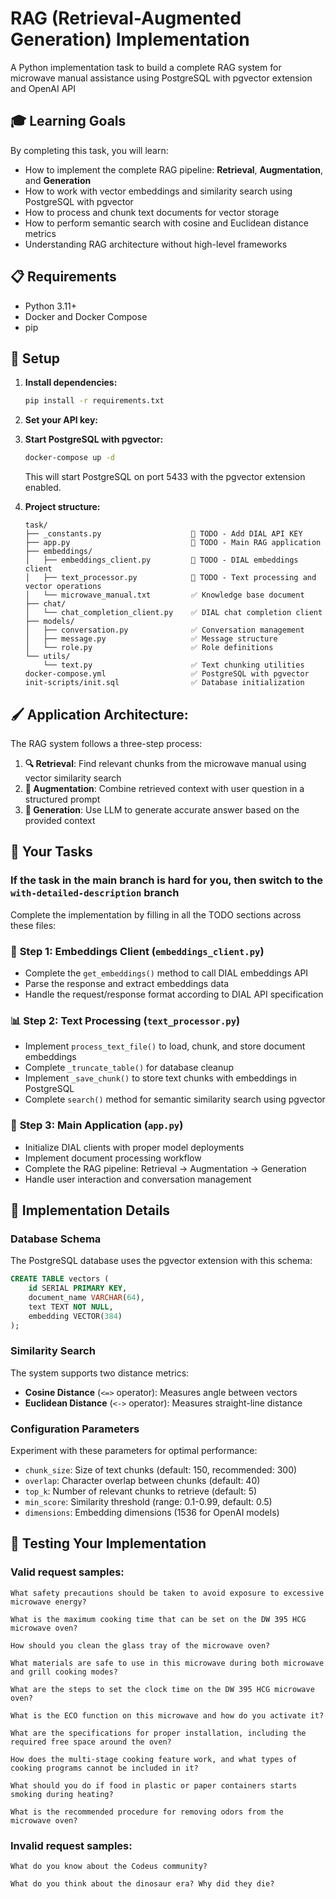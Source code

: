 # RAG (Retrieval-Augmented Generation) Implementation

A Python implementation task to build a complete RAG system for microwave manual assistance using PostgreSQL with pgvector extension and OpenAI API

## 🎓 Learning Goals

By completing this task, you will learn:
- How to implement the complete RAG pipeline: **Retrieval**, **Augmentation**, and **Generation**
- How to work with vector embeddings and similarity search using PostgreSQL with pgvector
- How to process and chunk text documents for vector storage
- How to perform semantic search with cosine and Euclidean distance metrics
- Understanding RAG architecture without high-level frameworks

## 📋 Requirements

- Python 3.11+
- Docker and Docker Compose
- pip

## 🔧 Setup

1. **Install dependencies:**
   ```bash
   pip install -r requirements.txt
   ```

2. **Set your API key:**

3. **Start PostgreSQL with pgvector:**
   ```bash
   docker-compose up -d
   ```
   This will start PostgreSQL on port 5433 with the pgvector extension enabled.

4. **Project structure:**
   ```
   task/
   ├── _constants.py                    🚧 TODO - Add DIAL API KEY
   ├── app.py                           🚧 TODO - Main RAG application
   ├── embeddings/
   │   ├── embeddings_client.py         🚧 TODO - DIAL embeddings client
   │   ├── text_processor.py            🚧 TODO - Text processing and vector operations
   │   └── microwave_manual.txt         ✅ Knowledge base document
   ├── chat/
   │   └── chat_completion_client.py    ✅ DIAL chat completion client
   ├── models/
   │   ├── conversation.py              ✅ Conversation management
   │   ├── message.py                   ✅ Message structure
   │   └── role.py                      ✅ Role definitions
   └── utils/
       └── text.py                      ✅ Text chunking utilities
   docker-compose.yml                   ✅ PostgreSQL with pgvector
   init-scripts/init.sql                ✅ Database initialization
   ```

## 🖌️ Application Architecture:

The RAG system follows a three-step process:
1. **🔍 Retrieval**: Find relevant chunks from the microwave manual using vector similarity search
2. **🔗 Augmentation**: Combine retrieved context with user question in a structured prompt
3. **🤖 Generation**: Use LLM to generate accurate answer based on the provided context

## 📝 Your Tasks

### If the task in the main branch is hard for you, then switch to the `with-detailed-description` branch

Complete the implementation by filling in all the TODO sections across these files:

### 🔌 **Step 1: Embeddings Client (`embeddings_client.py`)**
- Complete the `get_embeddings()` method to call DIAL embeddings API
- Parse the response and extract embeddings data
- Handle the request/response format according to DIAL API specification

### 📊 **Step 2: Text Processing (`text_processor.py`)**
- Implement `process_text_file()` to load, chunk, and store document embeddings
- Complete `_truncate_table()` for database cleanup
- Implement `_save_chunk()` to store text chunks with embeddings in PostgreSQL
- Complete `search()` method for semantic similarity search using pgvector

### 🚀 **Step 3: Main Application (`app.py`)**
- Initialize DIAL clients with proper model deployments
- Implement document processing workflow
- Complete the RAG pipeline: Retrieval → Augmentation → Generation
- Handle user interaction and conversation management

## 🔧 Implementation Details

### Database Schema
The PostgreSQL database uses the pgvector extension with this schema:
```sql
CREATE TABLE vectors (
    id SERIAL PRIMARY KEY,
    document_name VARCHAR(64),
    text TEXT NOT NULL,
    embedding VECTOR(384)
);
```

### Similarity Search
The system supports two distance metrics:
- **Cosine Distance** (`<=>` operator): Measures angle between vectors
- **Euclidean Distance** (`<->` operator): Measures straight-line distance

### Configuration Parameters
Experiment with these parameters for optimal performance:
- `chunk_size`: Size of text chunks (default: 150, recommended: 300)
- `overlap`: Character overlap between chunks (default: 40)
- `top_k`: Number of relevant chunks to retrieve (default: 5)
- `min_score`: Similarity threshold (range: 0.1-0.99, default: 0.5)
- `dimensions`: Embedding dimensions (1536 for OpenAI models)

## 🎯 Testing Your Implementation

### Valid request samples:
``` 
What safety precautions should be taken to avoid exposure to excessive microwave energy?
```
```
What is the maximum cooking time that can be set on the DW 395 HCG microwave oven?
```
```
How should you clean the glass tray of the microwave oven?
```
```
What materials are safe to use in this microwave during both microwave and grill cooking modes?
```
```
What are the steps to set the clock time on the DW 395 HCG microwave oven?
```
```
What is the ECO function on this microwave and how do you activate it?
```
```
What are the specifications for proper installation, including the required free space around the oven?
```
```
How does the multi-stage cooking feature work, and what types of cooking programs cannot be included in it?
```
```
What should you do if food in plastic or paper containers starts smoking during heating?
```
```
What is the recommended procedure for removing odors from the microwave oven?
```

### Invalid request samples:
```
What do you know about the Codeus community?
```
```
What do you think about the dinosaur era? Why did they die?
```

